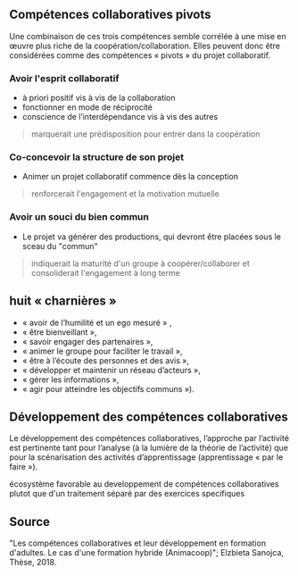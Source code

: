 

## Compétences collaboratives pivots

Une combinaison de ces trois compétences semble corrélée à une mise en œuvre plus riche de la coopération/collaboration. Elles peuvent donc être considérées comme des compétences « pivots » du projet collaboratif.

### Avoir l'esprit collaboratif

- à priori positif vis à vis de la collaboration
- fonctionner en mode de réciprocité
- conscience de l’interdépendance vis à vis des autres

> marquerait une prédisposition pour entrer dans la coopération

### Co-concevoir la structure de son projet
- Animer un projet collaboratif commence dès la conception
> renforcerait l'engagement et la motivation mutuelle

### Avoir un souci du bien commun

- Le projet va générer des productions, qui devront être placées sous le sceau du "commun"

> indiquerait la maturité d'un groupe à coopérer/collaborer et consoliderait l'engagement à long terme

## huit « charnières »
- « avoir de l’humilité et un ego mesuré » ,
- « être bienveillant », 
- « savoir engager des partenaires »,
- « animer le groupe pour faciliter le travail »,
- « être à l’écoute des personnes et des avis »,
- « développer et maintenir un réseau d’acteurs »,
- « gérer les informations »,
- « agir pour atteindre les objectifs communs »).

## Développement des compétences collaboratives

Le développement des compétences collaboratives, l’approche par l’activité est pertinente tant pour l’analyse (à la lumière de la théorie de l’activité) que pour la scénarisation des activités d’apprentissage (apprentissage « par le faire »).

écosystème favorable au developpement de compétences collaboratives plutot que d'un traitement séparé par des exercices specifiques

## Source

"Les compétences collaboratives et leur développement en formation d'adultes. Le cas d'une formation hybride (Animacoop)"; Elzbieta Sanojca, Thèse, 2018.


